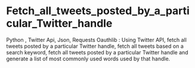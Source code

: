 # Fetch_all_tweets_posted_by_a_particular_Twitter_handle
Python , Twitter Api, Json, Requests Oauthlib : Using Twitter API, fetch all tweets posted by a particular Twitter handle, fetch all tweets based on a search keyword, fetch all tweets posted by a particular Twitter handle and generate a list of most commonly used words used by that handle.
